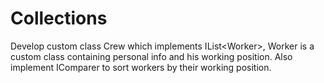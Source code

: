 # Collections
Develop custom class Crew which implements IList&lt;Worker>, Worker is a custom class containing personal info and his working position. Also implement IComparer to sort workers by their working position.
